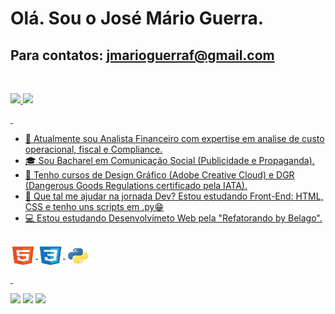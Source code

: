 # Olá. Sou o José Mário Guerra.

## Para contatos: jmarioguerraf@gmail.com 

<p style="color:transparent";>.</p>

<div>
  <a href="https://linktr.ee/jmarioguerraf">
  <img height="166em" src="https://github-readme-stats.vercel.app/api?username=jmarioguerraf&show_icons=true&theme=dark"/>
  <img height="166em" src="https://github-readme-stats.vercel.app/api/top-langs/?username=jmarioguerraf&layout=compact&langs_count=8&theme=dark"/>
</div>

<p style="color:transparent";>.</p>

- 👔 Atualmente sou Analista Financeiro com expertise em analise de custo operacional, fiscal e Compliance.
- 🎓 Sou Bacharel em Comunicação Social (Publicidade e Propaganda).
- 🌱 Tenho cursos de Design Gráfico (Adobe Creative Cloud) e DGR (Dangerous Goods Regulations certificado pela IATA).
- 📖 Que tal me ajudar na jornada Dev? Estou estudando Front-End: HTML, CSS e tenho uns scripts em .py😁
- 💻 Estou estudando Desenvolvimeto Web pela "Refatorando by Belago".


<div style="display: inline_block"><br>
  <img align="center" alt="ZeMario-HTML" height="30" width="40" src="https://raw.githubusercontent.com/devicons/devicon/master/icons/html5/html5-original.svg">
  <img align="center" alt="ZeMario-CSS" height="30" width="40" src="https://raw.githubusercontent.com/devicons/devicon/master/icons/css3/css3-original.svg">
  <img align="center" alt="ZeMario-Python" height="30" width="40" src="https://raw.githubusercontent.com/devicons/devicon/master/icons/python/python-original.svg">
</div>

<p style="color:transparent";>.</p>

<div> 
  <a href = "mailto:jmarioguerraf@gmail.com"; target="_blank"><img src="https://img.shields.io/badge/-Gmail-%23333?style=for-the-badge&logo=gmail&logoColor=white" target="_blank"></a>
  <a href="https://www.linkedin.com/in/josemarioguerra"; target="_blank"><img src="https://img.shields.io/badge/-LinkedIn-%230077B5?style=for-the-badge&logo=linkedin&logoColor=white" target="_blank"></a>  
  <a href="https://instagram.com/zemarioguerra/"; target="_blank"><img src="https://img.shields.io/badge/-Instagram-%23E4405F?style=for-the-badge&logo=instagram&logoColor=white" target="_blank"></a>
</div>
